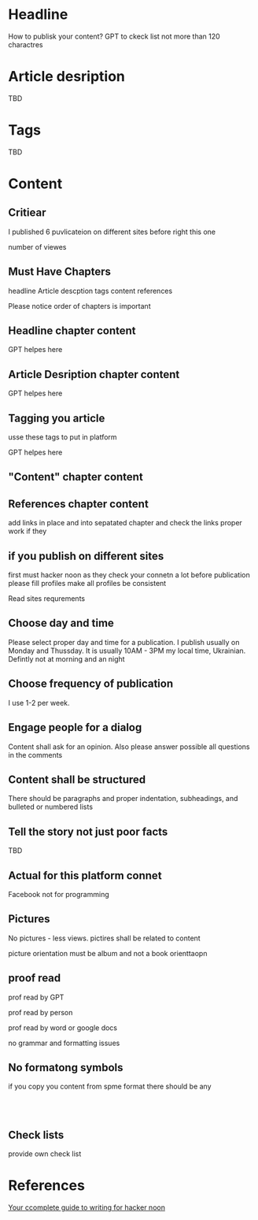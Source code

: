 # Headline
How to publisk your content?
GPT
to ckeck list not more than 120 charactres

# Article desription 
TBD 

# Tags
TBD

# Content
## Critiear
I published 6 puvlicateion on different sites before right this one

number of viewes

## Must Have Chapters

headline 
Article descption
tags
content
references

Please notice order of chapters is important

## Headline chapter content
GPT helpes here

## Article Desription chapter content

GPT helpes here

## Tagging you article

usse these tags to put in platform 

GPT helpes here

## "Content" chapter content

## References chapter content
add links in place and into sepatated chapter and check the links proper work if they 


## if you publish on different sites

first must hacker noon as they check your connetn a lot
before publication please fill profiles
make all profiles be consistent

Read sites requrements 

## Choose day and time
Please select proper day and time for a publication. I publish usually on Monday and Thussday.
It is usually 10AM - 3PM my local time, Ukrainian. Defintly not at morning and an night 

## Choose frequency of publication
I use 1-2 per week. 

## Engage people for a dialog
Content shall ask for an opinion. Also please answer possible all questions in the comments 

## Content shall be structured

There should be paragraphs and proper indentation, subheadings, and bulleted or numbered lists

## Tell the story not just poor facts
TBD

## Actual for this platform connet
Facebook not for programming

## Pictures 
No pictures - less views. pictires shall be related to content

picture orientation must be album and not a book orienttaopn


## proof read 
prof read by GPT

prof read by person

prof read by word or google docs

no grammar and formatting issues

## No formatong symbols
if you copy you content from spme format there should be any

</br>
&nbsp;&nbsp;

## Check lists
provide own check list

# References 
[Your ccomplete guide to writing for hacker noon](https://help.hackernoon.com/your-complete-guide-to-writing-for-hacker-noon)
